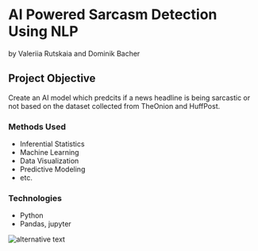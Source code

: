 # AI Powered Sarcasm Detection Using NLP
by Valeriia Rutskaia and Dominik Bacher




## Project Objective
Create an AI model which predcits if a news headline is being sarcastic or not based on the dataset collected from TheOnion and HuffPost.

### Methods Used
* Inferential Statistics
* Machine Learning
* Data Visualization
* Predictive Modeling
* etc.

### Technologies
* Python
* Pandas, jupyter

 ![alternative text](https://i.imgflip.com/6kqonp.jpg)
